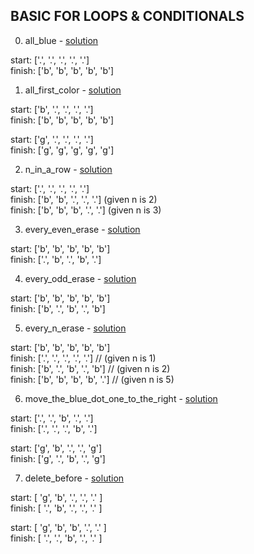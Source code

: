 ## BASIC FOR LOOPS & CONDITIONALS

0. all_blue - [solution](/challenges/solutions/all_blue.js)

  start:  ['.', '.', '.', '.', '.']<br>
  finish: ['b', 'b', 'b', 'b', 'b']<br>

1. all_first_color - [solution](/challenges/solutions/all_first_color.js)

  start:  ['b', '.', '.', '.', '.']<br>
  finish: ['b', 'b', 'b', 'b', 'b']<br>

  start:  ['g', '.', '.', '.', '.']<br>
  finish: ['g', 'g', 'g', 'g', 'g']<br>

2. n_in_a_row - [solution](/challenges/solutions/n_in_a_row.js)

  start:  ['.', '.', '.', '.', '.']<br>
  finish: ['b', 'b', '.', '.', '.']  \(given n is 2)<br>
  finish: ['b', 'b', 'b', '.', '.']  \(given n is 3)<br>

3. every_even_erase - [solution](/challenges/solutions/every_even_erase.js)

  start:  ['b', 'b', 'b', 'b', 'b']<br>
  finish: ['.', 'b', '.', 'b', '.']<br>
  
4. every_odd_erase - [solution](/challenges/solutions/every_odd_erase.js)

  start:  ['b', 'b', 'b', 'b', 'b']<br>
  finish: ['b', '.', 'b', '.', 'b']<br>
  
5. every_n_erase - [solution](/challenges/solutions/every_n_erase.js)

  start:  ['b', 'b', 'b', 'b', 'b']<br>
  finish: ['.', '.', '.', '.', '.'] // (given n is 1)<br>
  finish: ['b', '.', 'b', '.', 'b'] // (given n is 2)<br>
  finish: ['b', 'b', 'b', 'b', '.'] // (given n is 5)<br>

6. move_the_blue_dot_one_to_the_right - [solution](/challenges/solutions/move_the_blue_dot_one_to_the_right.js)

  start:  ['.', '.', 'b', '.', '.']<br>
  finish: ['.', '.', '.', 'b', '.']<br>
  
  start:  ['g', 'b', '.', '.', 'g']<br>
  finish: ['g', '.', 'b', '.', 'g']<br>
  
7. delete_before - [solution](/challenges/solutions/delete_before.js)

  start:  [ 'g', 'b', '.', '.', '.' ]<br>
  finish: [ '.', 'b', '.', '.', '.' ]<br>

  start:  [ 'g', 'b', 'b', '.', '.' ]<br>
  finish: [ '.', '.', 'b', '.', '.' ]<br>
